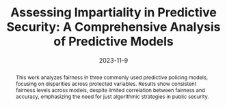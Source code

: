 ---
title:          "Assessing Impartiality in Predictive Security: A Comprehensive Analysis of Predictive Models"
date:           2023-11-9
selected:       false
pub:            "Second Ibero-American Symposium of Master and Doctorate in Artificial Intelligence"
pub_date:       "2023"
pub_last: '<span class="badge badge-pill badge-publication" style="background-color:#6f42c1;"><i class="fas fa-balance-scale me-1"></i>Fairness</span>'
abstract: >-
      This work analyzes fairness in three commonly used predictive policing models, focusing on disparities across protected variables. Results show consistent fairness levels across models, despite limited correlation between fairness and accuracy, emphasizing the need for just algorithmic strategies in public security.

cover:          /assets/images/covers/iberamia.jpg

type: "abstract"
authors:
  - Diego Hernández
  - Cristian Pulido
  - Francisco Gómez
links:
  Paper: https://www.iberamia.org/iberamia/simdia/wp-content/uploads/sites/16/2024/02/Actas-SIMDIA2023.pdf
---